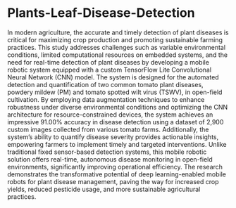 # Plants-Leaf-Disease-Detection
In modern agriculture, the accurate and timely detection of plant diseases is critical for maximizing crop production and promoting sustainable farming practices. This study addresses challenges such as variable environmental conditions, limited computational resources on embedded systems, and the need for real-time detection of plant diseases by developing a mobile robotic system equipped with a custom TensorFlow Lite Convolutional Neural Network (CNN) model. The system is designed for the automated detection and quantification of two common tomato plant diseases, powdery mildew (PM) and tomato spotted wilt virus (TSWV), in open-field cultivation. By employing data augmentation techniques to enhance robustness under diverse environmental conditions and optimizing the CNN architecture for resource-constrained devices, the system achieves an impressive 91.00% accuracy in disease detection using a dataset of 2,900 custom images collected from various tomato farms. Additionally, the system’s ability to quantify disease severity provides actionable insights, empowering farmers to implement timely and targeted interventions. Unlike traditional fixed sensor-based detection systems, this mobile robotic solution offers real-time, autonomous disease monitoring in open-field environments, significantly improving operational efficiency. The research demonstrates the transformative potential of deep learning-enabled mobile robots for plant disease management, paving the way for increased crop yields, reduced pesticide usage, and more sustainable agricultural practices.
